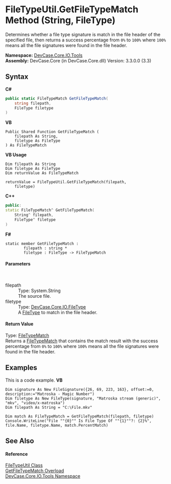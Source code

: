 # FileTypeUtil.GetFileTypeMatch Method (String, FileType)
 

Determines whether a file type signature is match in the file header of the specified file, then returns a success percentage from `0%` to `100%` where `100%` means all the file signatures were found in the file header.

**Namespace:**&nbsp;<a href="N_DevCase_Core_IO_Tools">DevCase.Core.IO.Tools</a><br />**Assembly:**&nbsp;DevCase.Core (in DevCase.Core.dll) Version: 3.3.0.0 (3.3)

## Syntax

**C#**<br />
``` C#
public static FileTypeMatch GetFileTypeMatch(
	string filepath,
	FileType filetype
)
```

**VB**<br />
``` VB
Public Shared Function GetFileTypeMatch ( 
	filepath As String,
	filetype As FileType
) As FileTypeMatch
```

**VB Usage**<br />
``` VB Usage
Dim filepath As String
Dim filetype As FileType
Dim returnValue As FileTypeMatch

returnValue = FileTypeUtil.GetFileTypeMatch(filepath, 
	filetype)
```

**C++**<br />
``` C++
public:
static FileTypeMatch^ GetFileTypeMatch(
	String^ filepath, 
	FileType^ filetype
)
```

**F#**<br />
``` F#
static member GetFileTypeMatch : 
        filepath : string * 
        filetype : FileType -> FileTypeMatch 

```


#### Parameters
&nbsp;<dl><dt>filepath</dt><dd>Type: System.String<br />The source file.</dd><dt>filetype</dt><dd>Type: <a href="T_DevCase_Core_IO_FileType">DevCase.Core.IO.FileType</a><br />A <a href="T_DevCase_Core_IO_FileType">FileType</a> to match in the file header.</dd></dl>

#### Return Value
Type: <a href="T_DevCase_Core_IO_FileTypeMatch">FileTypeMatch</a><br />Returns a <a href="T_DevCase_Core_IO_FileTypeMatch">FileTypeMatch</a> that contains the match result with the success percentage from `0%` to `100%` where `100%` means all the file signatures were found in the file header.

## Examples
This is a code example. 
**VB**<br />
``` VB
Dim signature As New FileSignature({26, 69, 223, 163}, offset:=0, description:="Matroska - Magic Number")
Dim filetype As New FileType(signature, "Matroska stream (generic)", "mkv", "video/x-matroska")
Dim filepath As String = "C:\File.mkv"

Dim match As FileTypeMatch = GetFileTypeMatch(filepath, filetype)
Console.WriteLine("File ""{0}"" Is File Type Of ""{1}""?: {2}%", file.Name, filetype.Name, match.PercentMatch)
```


## See Also


#### Reference
<a href="T_DevCase_Core_IO_Tools_FileTypeUtil">FileTypeUtil Class</a><br /><a href="Overload_DevCase_Core_IO_Tools_FileTypeUtil_GetFileTypeMatch">GetFileTypeMatch Overload</a><br /><a href="N_DevCase_Core_IO_Tools">DevCase.Core.IO.Tools Namespace</a><br />